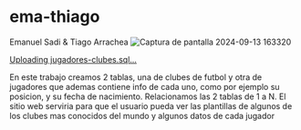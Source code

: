 # ema-thiago

Emanuel Sadi & Tiago Arrachea
![Captura de pantalla 2024-09-13 163320](https://github.com/user-attachments/assets/75287f38-a6c5-417d-869b-43a3290dd329)

[Uploading jugadores-clubes.sql…]()

En este trabajo creamos 2 tablas, una de clubes de futbol y otra de jugadores que ademas contiene info de cada uno, como por ejemplo su  posicion, y su fecha de nacimiento. Relacionamos las 2 tablas de 1 a N.
El sitio web serviria para que el usuario pueda ver las plantillas de algunos de los clubes mas conocidos del mundo y algunos datos de cada jugador
